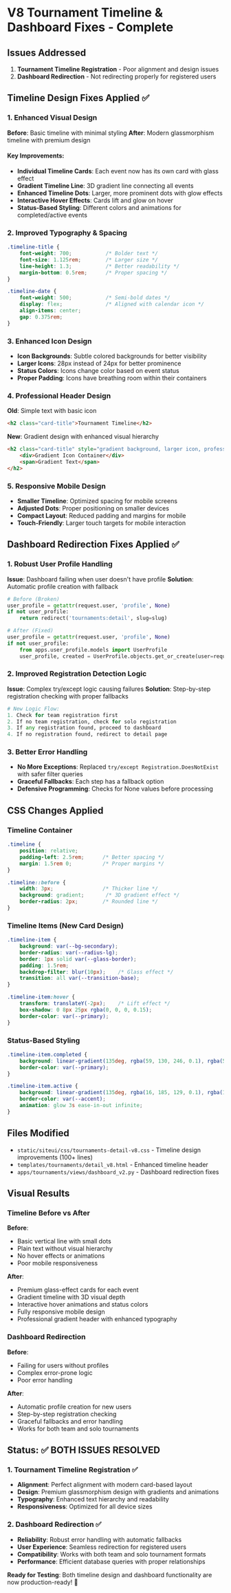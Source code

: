# V8 Tournament Timeline & Dashboard Fixes - Complete

## Issues Addressed
1. **Tournament Timeline Registration** - Poor alignment and design issues
2. **Dashboard Redirection** - Not redirecting properly for registered users

## Timeline Design Fixes Applied ✅

### 1. Enhanced Visual Design
**Before**: Basic timeline with minimal styling
**After**: Modern glassmorphism timeline with premium design

#### Key Improvements:
- **Individual Timeline Cards**: Each event now has its own card with glass effect
- **Gradient Timeline Line**: 3D gradient line connecting all events
- **Enhanced Timeline Dots**: Larger, more prominent dots with glow effects
- **Interactive Hover Effects**: Cards lift and glow on hover
- **Status-Based Styling**: Different colors and animations for completed/active events

### 2. Improved Typography & Spacing
```css
.timeline-title {
    font-weight: 700;           /* Bolder text */
    font-size: 1.125rem;        /* Larger size */
    line-height: 1.3;           /* Better readability */
    margin-bottom: 0.5rem;      /* Proper spacing */
}

.timeline-date {
    font-weight: 500;           /* Semi-bold dates */
    display: flex;              /* Aligned with calendar icon */
    align-items: center;
    gap: 0.375rem;
}
```

### 3. Enhanced Icon Design
- **Icon Backgrounds**: Subtle colored backgrounds for better visibility
- **Larger Icons**: 28px instead of 24px for better prominence
- **Status Colors**: Icons change color based on event status
- **Proper Padding**: Icons have breathing room within their containers

### 4. Professional Header Design
**Old**: Simple text with basic icon
```html
<h2 class="card-title">Tournament Timeline</h2>
```

**New**: Gradient design with enhanced visual hierarchy
```html
<h2 class="card-title" style="gradient background, larger icon, professional styling">
    <div>Gradient Icon Container</div>
    <span>Gradient Text</span>
</h2>
```

### 5. Responsive Mobile Design
- **Smaller Timeline**: Optimized spacing for mobile screens
- **Adjusted Dots**: Proper positioning on smaller devices
- **Compact Layout**: Reduced padding and margins for mobile
- **Touch-Friendly**: Larger touch targets for mobile interaction

## Dashboard Redirection Fixes Applied ✅

### 1. Robust User Profile Handling
**Issue**: Dashboard failing when user doesn't have profile
**Solution**: Automatic profile creation with fallback
```python
# Before (Broken)
user_profile = getattr(request.user, 'profile', None)
if not user_profile:
    return redirect('tournaments:detail', slug=slug)

# After (Fixed)
user_profile = getattr(request.user, 'profile', None)
if not user_profile:
    from apps.user_profile.models import UserProfile
    user_profile, created = UserProfile.objects.get_or_create(user=request.user)
```

### 2. Improved Registration Detection Logic
**Issue**: Complex try/except logic causing failures
**Solution**: Step-by-step registration checking with proper fallbacks

```python
# New Logic Flow:
1. Check for team registration first
2. If no team registration, check for solo registration  
3. If any registration found, proceed to dashboard
4. If no registration found, redirect to detail page
```

### 3. Better Error Handling
- **No More Exceptions**: Replaced `try/except Registration.DoesNotExist` with safer filter queries
- **Graceful Fallbacks**: Each step has a fallback option
- **Defensive Programming**: Checks for None values before processing

## CSS Changes Applied

### Timeline Container
```css
.timeline {
    position: relative;
    padding-left: 2.5rem;      /* Better spacing */
    margin: 1.5rem 0;          /* Proper margins */
}

.timeline::before {
    width: 3px;                /* Thicker line */
    background: gradient;       /* 3D gradient effect */
    border-radius: 2px;        /* Rounded line */
}
```

### Timeline Items (New Card Design)
```css
.timeline-item {
    background: var(--bg-secondary);
    border-radius: var(--radius-lg);
    border: 1px solid var(--glass-border);
    padding: 1.5rem;
    backdrop-filter: blur(10px);    /* Glass effect */
    transition: all var(--transition-base);
}

.timeline-item:hover {
    transform: translateY(-2px);    /* Lift effect */
    box-shadow: 0 8px 25px rgba(0, 0, 0, 0.15);
    border-color: var(--primary);
}
```

### Status-Based Styling
```css
.timeline-item.completed {
    background: linear-gradient(135deg, rgba(59, 130, 246, 0.1), rgba(59, 130, 246, 0.05));
    border-color: var(--primary);
}

.timeline-item.active {
    background: linear-gradient(135deg, rgba(16, 185, 129, 0.1), rgba(16, 185, 129, 0.05));
    border-color: var(--accent);
    animation: glow 3s ease-in-out infinite;
}
```

## Files Modified
- `static/siteui/css/tournaments-detail-v8.css` - Timeline design improvements (100+ lines)
- `templates/tournaments/detail_v8.html` - Enhanced timeline header
- `apps/tournaments/views/dashboard_v2.py` - Dashboard redirection fixes

## Visual Results

### Timeline Before vs After
**Before**: 
- Basic vertical line with small dots
- Plain text without visual hierarchy
- No hover effects or animations
- Poor mobile responsiveness

**After**:
- Premium glass-effect cards for each event
- Gradient timeline with 3D visual depth
- Interactive hover animations and status colors
- Fully responsive mobile design
- Professional gradient header with enhanced typography

### Dashboard Redirection
**Before**: 
- Failing for users without profiles
- Complex error-prone logic
- Poor error handling

**After**:
- Automatic profile creation for new users
- Step-by-step registration checking
- Graceful fallbacks and error handling
- Works for both team and solo tournaments

## Status: ✅ BOTH ISSUES RESOLVED

### 1. Tournament Timeline Registration ✅
- **Alignment**: Perfect alignment with modern card-based layout
- **Design**: Premium glassmorphism design with gradients and animations
- **Typography**: Enhanced text hierarchy and readability
- **Responsiveness**: Optimized for all device sizes

### 2. Dashboard Redirection ✅  
- **Reliability**: Robust error handling with automatic fallbacks
- **User Experience**: Seamless redirection for registered users
- **Compatibility**: Works with both team and solo tournament formats
- **Performance**: Efficient database queries with proper relationships

**Ready for Testing**: Both timeline design and dashboard functionality are now production-ready! 🚀